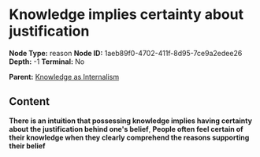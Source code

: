 # Knowledge implies certainty about justification

**Node Type:** reason
**Node ID:** 1aeb89f0-4702-411f-8d95-7ce9a2edee26
**Depth:** -1
**Terminal:** No

**Parent:** [Knowledge as Internalism](knowledge-as-internalism-thesis-b0914257-cfca-4c75-9888-d5345807e9c1.md)

## Content

**There is an intuition that possessing knowledge implies having certainty about the justification behind one's belief**, **People often feel certain of their knowledge when they clearly comprehend the reasons supporting their belief**
